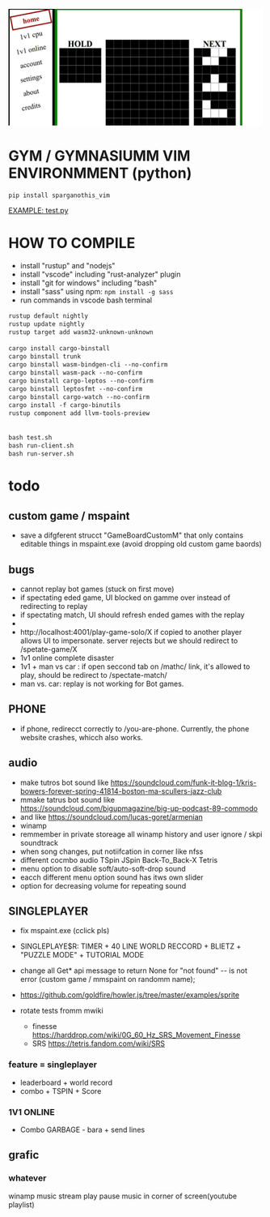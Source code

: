 ![](./.docs/Screenshot.png)


# GYM / GYMNASIUMM VIM ENVIRONMMENT (python)

```
pip install sparganothis_vim

```

[EXAMPLE: test.py](./sparganothis_vim/test.py)


# HOW TO COMPILE

- install "rustup" and "nodejs"
- install "vscode" including "rust-analyzer" plugin
- install "git for windows" including "bash"
- install "sass" using npm: `npm install -g sass`
- run commands in vscode bash terminal



```
rustup default nightly
rustup update nightly
rustup target add wasm32-unknown-unknown

cargo install cargo-binstall
cargo binstall trunk
cargo binstall wasm-bindgen-cli --no-confirm
cargo binstall wasm-pack --no-confirm
cargo binstall cargo-leptos --no-confirm
cargo binstall leptosfmt --no-confirm
cargo binstall cargo-watch --no-confirm
cargo install -f cargo-binutils
rustup component add llvm-tools-preview


bash test.sh
bash run-client.sh
bash run-server.sh
```


# todo

## custom game / mspaint
- save a difgferent strucct "GameBoardCustomM" that only contains editable things in mspaint.exe (avoid dropping old custom game baords)

## bugs
- cannot replay bot games (stuck on first move)
- if spectating eded game, UI blocked on gamme over instead of redirecting to replay
- if spectating match, UI should refresh ended games with the replay
- 
- http://localhost:4001/play-game-solo/X if copied to another player allows UI to impersonate. server rejects but we should redirect to /spetate-game/X
- 1v1 online complete disaster
- 1v1 + man vs car : if open seccond tab on /mathc/ link, it's allowed to play, should be redirect  to /spectate-match/
- man vs. car: replay is not working for Bot games.


## PHONE

- if phone, redirecct correctly to /you-are-phone. Currently, the phone website crashes, whicch also works.

## audio

- make tutros bot sound like https://soundcloud.com/funk-it-blog-1/kris-bowers-forever-spring-41814-boston-ma-scullers-jazz-club
- mmake tatrus bot sound like https://soundcloud.com/bigupmagazine/big-up-podcast-89-commodo
- and like https://soundcloud.com/lucas-goret/armenian
- winamp
- remmember in private storeage all winamp history and user ignore / skpi soundtrack
- when song changes, put notiifcation in corner like nfss
- different cocmbo audio TSpin JSpin Back-To_Back-X Tetris
- menu option to disable soft/auto-soft-drop sound
- eacch different menu option sound has itws own slider
- option for decreasing volume for repeating sound

## SINGLEPLAYER

- fix mspaint.exe (cclick pls)
- SINGLEPLAYE$R: TIMER  + 40 LINE WORLD RECCORD + BLIETZ + "PUZZLE MODE" + TUTORIAL MODE

- change all Get* api message to return None for "not found" -- is not error (custom game / mmspaint on randomm name);
- https://github.com/goldfire/howler.js/tree/master/examples/sprite
- rotate tests fromm mwiki
  - finesse https://harddrop.com/wiki/0G_60_Hz_SRS_Movement_Finesse
  - SRS https://tetris.fandom.com/wiki/SRS

### feature = singleplayer

- leaderboard + world record
- combo + TSPIN + Score



### 1V1 ONLINE

- Combo GARBAGE - bara + send lines


## grafic















































### whatever

  winamp music stream play pause music in corner of screen(youtube playlist)